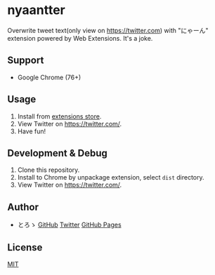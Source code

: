 # nyaantter

Overwrite tweet text(only view on https://twitter.com) with "にゃーん" extension powered by Web Extensions.
It's a joke.

## Support

* Google Chrome (76+)

## Usage

1. Install from [extensions store](https://chrome.google.com/webstore/detail/efidphlncoobifodfomaenkbmpgcbgnk).
2. View Twitter on https://twitter.com/.
3. Have fun!

## Development & Debug

1. Clone this repository.
2. Install to Chrome by unpackage extension, select `dist` directory.
3. View Twitter on https://twitter.com/.

## Author

* とろゝ [GitHub](https://github.com/toro-ponz) [Twitter](https://twitter.com/toro_ponz) [GitHub Pages](https://toro-ponz.github.io/)

## License

[MIT](LICENSE)
